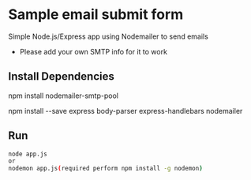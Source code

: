 # Sample email submit form

Simple Node.js/Express app using Nodemailer to send emails

- Please add your own SMTP info for it to work

## Install Dependencies

npm install nodemailer-smtp-pool

npm install --save express body-parser express-handlebars nodemailer



## Run

```bash
node app.js 
or
nodemon app.js(required perform npm install -g nodemon)
```
